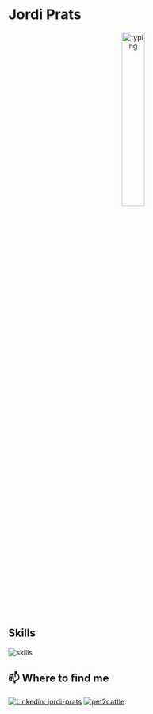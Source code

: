 # Jordi Prats

<div align="center">
<img src="https://media.tenor.com/eQwO6O3VKfAAAAAM/angry-typing.gif" alt="typing" width="30%" />
</div>


## Skills

<img src="https://skillicons.dev/icons?i=kubernetes,go,py,ts,linux,aws,mysql,postgres&theme=light" alt="skills" />

## 📫 Where to find me

[![Linkedin: jordi-prats](https://img.shields.io/badge/linkedin-Jordi_Prats-blue)](https://www.linkedin.com/in/jordipratscatala/)
[![pet2cattle](https://img.shields.io/badge/-pet2cattle-blue?style=plastic&logo=Kubernetes&logoColor=white&link=https://pet2cattle.com)](https://pet2cattle.com)
